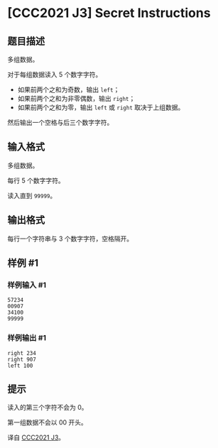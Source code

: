 # [CCC2021 J3] Secret Instructions

## 题目描述

多组数据。

对于每组数据读入 $5$ 个数字字符。

- 如果前两个之和为奇数，输出 `left`；
- 如果前两个之和为非零偶数，输出 `right`；
- 如果前两个之和为零，输出 `left` 或 `right` 取决于上组数据。

然后输出一个空格与后三个数字字符。

## 输入格式

多组数据。

每行 $5$ 个数字字符。

读入直到 `99999`。

## 输出格式

每行一个字符串与 $3$ 个数字字符，空格隔开。

## 样例 #1

### 样例输入 #1
```
57234
00907
34100
99999
```

### 样例输出 #1

```
right 234
right 907
left 100
```

## 提示

读入的第三个字符不会为 $0$。

第一组数据不会以 $00$ 开头。

译自 [CCC2021 J3](https://cemc.math.uwaterloo.ca/contests/computing/past_ccc_contests/2021/ccc/juniorEF.pdf)。
